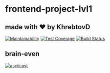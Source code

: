 # frontend-project-lvl1
## made with ❤️ by KhrebtovD
[![Maintainability](https://api.codeclimate.com/v1/badges/a99a88d28ad37a79dbf6/maintainability)](https://codeclimate.com/github/codeclimate/codeclimate/maintainability)
[![Test Coverage](https://api.codeclimate.com/v1/badges/a99a88d28ad37a79dbf6/test_coverage)](https://codeclimate.com/github/codeclimate/codeclimate/test_coverage)
[![Build Status](https://travis-ci.org/hexlet-boilerplates/nodejs-package.svg?branch=master)](https://travis-ci.org/KhrebtovD/frontend-project-lvl1)

## brain-even
[![asciicast](https://asciinema.org/a/86QP7QxpZPLBaW2Hs6H2QA5tS.svg)](https://asciinema.org/a/86QP7QxpZPLBaW2Hs6H2QA5tS)
